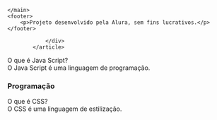 <!DOCTYPE html>
<html lang="en">
<head>
    <meta charset="UTF-8">
    <meta name="viewport" content="width=device-width, initial-scale=1.0">
    <title>Document</title>
</head>
<body>
    
</body>
</html>

<html lang="pt-br">
<head>
  <meta charset="UTF-8">
    <meta name="viewport" content="width=device-width, initial-scale=1.0">
    <title>Flashcard</title>
<main>

    </main>
    <footer>
        <p>Projeto desenvolvido pela Alura, sem fins lucrativos.</p>
    </footer>
<main>
    <section id="container"> 

</section>

<article class="cartao">
                <div class="cartao__conteudo">

                </div>
            </article>

<div class="cartao__conteudo__pergunta">
O que é Java Script?
</div>
<div class="cartao__conteudo__resposta">
O Java Script é uma linguagem de programação.
</div>

<article class="cartao">
        <div class="cartao__conteudo">
                <h3> Programação </h3>
                      <div class="cartao__conteudo__pergunta">
                            O que é CSS?
                        </div>                        
                       <div class="cartao__conteudo__resposta">
                            O CSS é uma linguagem de estilização.
                         </div>
                        </div>                            
         </article>
